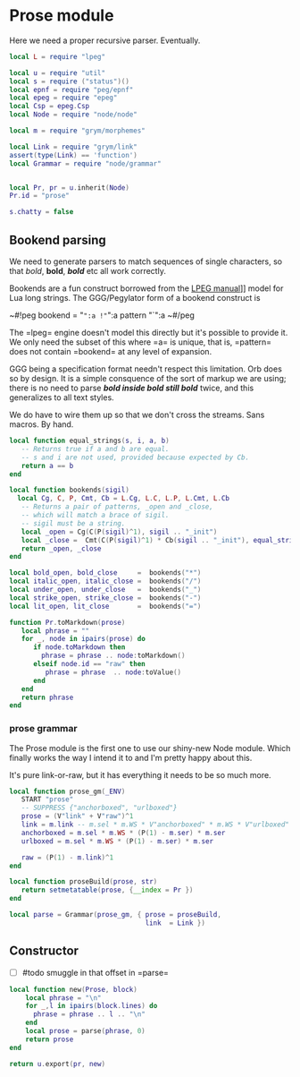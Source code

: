 # Prose module

  Here we need a proper recursive parser.  Eventually.

```lua
local L = require "lpeg"

local u = require "util"
local s = require ("status")()
local epnf = require "peg/epnf"
local epeg = require "epeg"
local Csp = epeg.Csp
local Node = require "node/node"

local m = require "grym/morphemes"

local Link = require "grym/link"
assert(type(Link) == 'function')
local Grammar = require "node/grammar"


local Pr, pr = u.inherit(Node)
Pr.id = "prose"
```
```lua
s.chatty = false  
```
## Bookend parsing

  We need to generate parsers to match sequences of single characters, so
that *bold*, **bold**, ***bold*** etc all work correctly.


Bookends are a fun construct borrowed from the [LPEG manual](httk://)]]
model for Lua long strings.  The GGG/Pegylator form of a bookend construct
is 


~#!peg
    bookend = "`":a !"`":a pattern  "`":a
~#/peg


The =lpeg= engine doesn't model this directly but it's possible to provide
it.  We only need the subset of this where =a= is unique, that is, =pattern=
does not contain =bookend= at any level of expansion. 


GGG being a specification format needn't respect this limitation.  Orb
does so by design.  It is a simple consquence of the sort of markup we are
using; there is no need to parse ***bold **inside bold** still bold*** twice,
and this generalizes to all text styles. 


We do have to wire them up so that we don't cross the streams.  Sans macros.
By hand. 


```lua
local function equal_strings(s, i, a, b)
   -- Returns true if a and b are equal.
   -- s and i are not used, provided because expected by Cb.
   return a == b
end

local function bookends(sigil)
  local Cg, C, P, Cmt, Cb = L.Cg, L.C, L.P, L.Cmt, L.Cb
   -- Returns a pair of patterns, _open and _close,
   -- which will match a brace of sigil.
   -- sigil must be a string. 
   local _open = Cg(C(P(sigil)^1), sigil .. "_init")
   local _close =  Cmt(C(P(sigil)^1) * Cb(sigil .. "_init"), equal_strings)
   return _open, _close
end

local bold_open, bold_close     =  bookends("*")
local italic_open, italic_close =  bookends("/")
local under_open, under_close   =  bookends("_")
local strike_open, strike_close =  bookends("-")
local lit_open, lit_close       =  bookends("=")
```
```lua
function Pr.toMarkdown(prose)
   local phrase = ""
   for _, node in ipairs(prose) do
      if node.toMarkdown then
        phrase = phrase .. node:toMarkdown()
      elseif node.id == "raw" then
         phrase = phrase  .. node:toValue()
      end
   end
   return phrase
end
```
### prose grammar

  The Prose module is the first one to use our shiny-new Node module.  Which
finally works the way I intend it to and I'm pretty happy about this. 


It's pure link-or-raw, but it has everything it needs to be so much more.

```lua
local function prose_gm(_ENV)
   START "prose"
   -- SUPPRESS {"anchorboxed", "urlboxed"}
   prose = (V"link" + V"raw")^1
   link = m.link -- m.sel * m.WS * V"anchorboxed" * m.WS * V"urlboxed" * m.ser
   anchorboxed = m.sel * m.WS * (P(1) - m.ser) * m.ser
   urlboxed = m.sel * m.WS * (P(1) - m.ser) * m.ser

   raw = (P(1) - m.link)^1
end

local function proseBuild(prose, str)
   return setmetatable(prose, {__index = Pr })
end

local parse = Grammar(prose_gm, { prose = proseBuild,
                                  link  = Link })  


```
## Constructor

- [ ] #todo smuggle in that offset in =parse=

```lua
local function new(Prose, block)
    local phrase = "\n"
    for _,l in ipairs(block.lines) do
      phrase = phrase .. l .. "\n"
    end
    local prose = parse(phrase, 0) 
    return prose
end
```
```lua
return u.export(pr, new)
```
